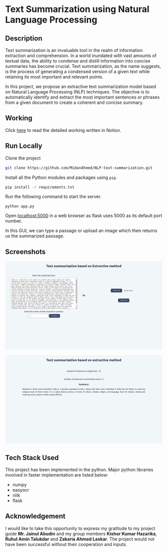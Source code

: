 # Text Summarization using Natural Language Processing

## Description

Text summarization is an invaluable tool in the realm of information extraction and comprehension. In a world inundated with vast amounts of textual data, the ability to condense and distill information into concise summaries has become crucial. Text summarization, as the name suggests, is the process of generating a condensed version of a given text while retaining its most important and relevant points.

In this project, we propose an extractive text summarization model based on Natural Language Processing (NLP) techniques. The objective is to automatically identify and extract the most important sentences or phrases from a given document to create a coherent and concise summary.

## Working

Click [here](https://www.notion.so/Text-Summarization-using-NLP-Major-Project-bab208eab096446a9b9acb749a2091a4?pvs=4) to read the detailed working written in Notion.


## Run Locally

Clone the project
```bash
git clone https://github.com/MidanAhmed/NLP-text-summarization.git
```
Install all the Python modules and packages using `pip`.
```bash
pip install -r requirements.txt
```
Run the following command to start the server.
```
python app.py
```
Open [localhost:5000](http://localhost:5000) in a web browser as flask uses 5000 as its default port number.

In this GUI, we can type a passage or upload an image which then returns us the summarized passage.




## Screenshots

![App Screenshot](https://github.com/MidanAhmed/NLP-text-summarization/blob/1228185171c855790d5e88c190b22c3ecdaf5ee6/Screenshot%20(3).png)

![App Screenshot 1](https://github.com/MidanAhmed/NLP-text-summarization/blob/1228185171c855790d5e88c190b22c3ecdaf5ee6/Screenshot%20(4).png)


## Tech Stack Used

This project has been implemented in the python.
Major python libraries involved in faster implementation are listed below:
* numpy
* easyocr 
* nltk
* flask


## Acknowledgement

I would like to take this opportunity to express my gratitude to my project guide **Mr. Jainul Abudin** and my group members **Kishor Kumar Hazarika**, **Ruhul Amin Talukdar** and **Zakaria Ahmed Laskar**. The project would not have been successful without their cooperation and inputs.

